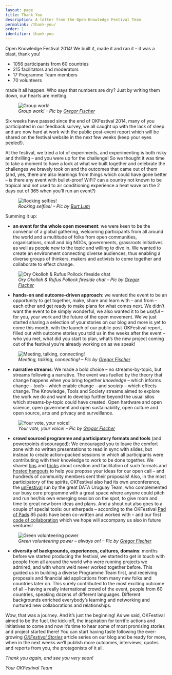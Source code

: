 ```yaml
---
layout: page
title: Thank You
description: A letter from the Open Knowledge Festival Team
permalink: /thank-you/
order: 1
identifier: thank-you
---
```


Open Knowledge Festival 2014! We built it, made it and ran it – it was a blast, thank you!

* 1056 participants from 60 countries
* 215 facilitators and moderators
* 17 Programme Team members
* 70 volunteers

made it all happen. Who says that numbers are dry? Just by writing them down, our hearts are melting.

<figure>
    <img src="http://2014.okfestival.org/wp-content/uploads/2014/09/11.jpg" alt="Group work!"/>
    <figcaption>
        <em>Group work! – Pic by <a href="https://www.flickr.com/photos/okfn/14736486182/in/set-72157645487024537">Gregor Fischer</a></em>
    </figcaption>
</figure>

Six weeks have passed since the end of OKFestival 2014, many of you participated in our feedback survey, we all caught up with the lack of sleep and are now hard at work with the public post-event report which will be shared on the festival website in the next few weeks (keep your eyes peeled!).

At the festival, we tried a lot of experiments, and experimenting is both risky and thrilling – and you were up for the challenge! So we thought it was time to take a moment to have a look at what we built together and celebrate the challenges we bravely took on and the outcomes that came out of them (and, yes, there are also learnings from things which could have gone better – is there any event with bullet-proof WiFi? can a country not known to be tropical and not used to air conditioning experience a heat wave on the 2 days out of 365 when you’ll run an event?)

<figure>
    <img src="http://2014.okfestival.org/wp-content/uploads/2014/09/2.jpg" alt="Rocking selfies!"/>
    <figcaption>
        <em>Rocking selfies! – Pic by <a href="https://www.flickr.com/photos/bytemarks/14733484523/in/pool-okfestival2014/">Burt Lum</a></em>
    </figcaption>
</figure>

Summing it up:

* **an event for the whole open movement**: we were keen to be the convenor of a global gathering, welcoming participants from all around the world and a multitude of folks from open communities, organisations, small and big NGOs, governments, grassroots initiatives as well as people new to the topic and willing to dive in. We wanted to create an environment connecting diverse audiences, thus enabling a diverse groups of thinkers, makers and activists to come together and collaborate to effect change.

<figure>
    <img src="http://2014.okfestival.org/wp-content/uploads/2014/09/3.jpg" alt="Ory Okolloh &amp; Rufus Pollock fireside chat"/>
    <figcaption>
        <em>Ory Okolloh &amp; Rufus Pollock fireside chat – Pic by <a href="https://www.flickr.com/photos/okfn/14703328236/">Gregor Fischer</a></em>
    </figcaption>
</figure>

* **hands-on and outcome-driven approach**: we wanted the event to be an opportunity to get together, make, share and learn with – and from – each other and get ready to make plans for what comes next. We didn’t want the event to be simply wonderful, we also wanted it to be *useful* – for you, your work and the future of the open movement. We’ve just started sharing a selection of your stories on our blog and more is yet to come this month, with the launch of our public post-OKFestival report, filled out with outcome stories you told us in the weeks after the event – who you met, what did you start to plan, what’s the new project coming out of the festival you’re already working on as we speak!

<figure>
    <img src="http://2014.okfestival.org/wp-content/uploads/2014/09/41.jpg" alt="Meeting, talking, connecting!"/>
    <figcaption>
        <em>Meeting, talking, connecting! – Pic by <a href="https://www.flickr.com/photos/okfn/14733647581/">Gregor Fischer</a></em>
    </figcaption>
</figure>

* **narrative streams**: We made a bold choice – no streams-by-topic, but streams following a narrative. The event was fuelled by the theory that change happens when you bring together <em>knowledge</em> – which informs change – <em>tools</em> – which enable change – and <em>society</em> – which effects change. The Knowledge, Tools and Society streams aimed to explore the work we do and want to develop further beyond the usual silos which streams-by-topic could have created. Open hardware and open science, open government and open sustainability, open culture and open source, arts and privacy and surveillance.

<figure>
    <img src="http://2014.okfestival.org/wp-content/uploads/2014/09/5.jpg" alt="Your vote, your voice!"/>
    <figcaption>
        <em>Your vote, your voice! – Pic by <a href="https://www.flickr.com/photos/okfn/14550185548/in/pool-okfestival2014/">Gregor Fischer</a></em>
    </figcaption>
</figure>

* <strong>crowd sourced programme and participatory formats and tools</strong> (and powerpoints discouraged): We encouraged you to leave the comfort zone with no written presentations to read in sync with slides, but instead to create action-packed sessions in which all participants were contributing with their knowledge to work to be done together. We shared <a href="http://2014.okfestival.org/programme/session-tips/">tips</a> and <a href="http://2014.okfestival.org/programme/session-formats/">tricks</a> about creation and facilitation of such formats and <a href="http://2014.okfestival.org/category/call-for-proposals-hangout/">hosted hangouts</a> to help you propose your ideas for our open call – and hundreds of community members sent their proposals! Also, in the most participatory of the spirits, OKFestival also had its own unconference, the <a href="http://2014.okfestival.org/programme/unfestival-an-unconference-at-okfestival/">unFestival</a> run by the great DATA Uruguay Team, who complemented our busy core programme with a great space where anyone could pitch and run her/his own emerging session on the spot, to give room and time to great new born ideas and plans. And a shout out also goes to a couple of special tools: our etherpads – according to the OKFestival <a href="https://pad.okfn.org/p/Pad_of_Pads">Pad of Pads</a> 85 pads have been co-written and worked with – and our first <a href="http://2014.okfestival.org/on-collaboration-the-okfestival-user-guide/">code of collaboration</a> which we hope will accompany us also in future ventures!

<figure>
    <img src="http://2014.okfestival.org/wp-content/uploads/2014/09/6.jpg" alt="Green volunteering power"/>
    <figcaption>
        <em>Green volunteering power – always on! – Pic by <a href="https://www.flickr.com/photos/okfn/14550353267/">Gregor Fischer</a></em>
    </figcaption>
</figure>

* <strong>diversity of backgrounds, experiences, cultures, domains</strong>: months before we started producing the festival, we started to get in touch with people from all around the world who were running projects we admired, and with whom we’d never worked together before. This guided us in building a diverse Programme Team first, and receiving proposals and financial aid applications from many new folks and countries later on. This surely contributed to the most exciting outcome of all – having a really international crowd of the event, people from 60 countries, speaking dozens of different languages. Different backgrounds enriched everybody’s learning and networking and nurtured new collaborations and relationships.</li>

Wow, that was a journey. And it’s just the beginning! As we said, OKFestival aimed to be the fuel, the kick-off, the inspiration for terrific actions and initiatives to come and now it’s time to hear some of most promising stories and project started there!
You can start having taste following the ever-growing <em><a href="http://2014.okfestival.org/category/okfestival-2014-stories/">OKFestival Stories</a></em> article series on our blog and be ready for more, when in the next weeks we’ll publish more outcomes, interviews, quotes and reports from you, the protagonists of it all.

*Thank you again, and see you very soon!*

*Your OKFestival Team*


<!-- <div class="home">

  <h1 class="page-heading">Posts</h1>

  <ul class="post-list">
    {% for post in site.posts %}
      <li>
        <span class="post-meta">{{ post.date | date: "%b %-d, %Y" }}</span>

        <h2>
          <a class="post-link" href="{{ post.url | prepend: site.baseurl }}">{{ post.title }}</a>
        </h2>
      </li>
    {% endfor %}
  </ul>

  <p class="rss-subscribe">subscribe <a href="{{ "/feed.xml" | prepend: site.baseurl }}">via RSS</a>

</div> -->

